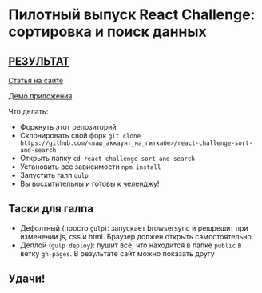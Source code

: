 # Пилотный выпуск React Challenge: сортировка и поиск данных

## <a href="https://strandol.github.io/react-challenge-sort-and-search/">РЕЗУЛЬТАТ</a>

[Статья на сайте](http://jsraccoon.ru/react-challenge-sort-and-search)

[Демо приложения](http://rtivital.github.io/react-challenge-sort-and-search-solution/)

Что делать:

* Форкнуть этот репозиторий
* Склонировать свой форк `git clone https://github.com/<ваш_аккаунт_на_гитхабе>/react-challenge-sort-and-search`
* Открыть папку `cd react-challenge-sort-and-search`
* Установить все зависимости `npm install`
* Запустить галп `gulp`
* Вы восхитительны и готовы к челенджу!

## Таски для галпа

* Дефолтный (просто `gulp`): запускает browsersync и решрешит при изменении js, css и html. Браузер должен открыть самостоятельно.
* Деплой (`gulp deploy`): пушит всё, что находится в папке `public` в ветку `gh-pages`. В результате сайт можно показать другу

## Удачи!
